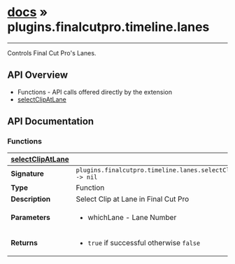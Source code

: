 # [docs](index.md) » plugins.finalcutpro.timeline.lanes
---

Controls Final Cut Pro's Lanes.

## API Overview
* Functions - API calls offered directly by the extension
 * [selectClipAtLane](#selectClipAtLane)

## API Documentation

### Functions

| [selectClipAtLane](#selectClipAtLane)         |                                                                                     |
| --------------------------------------------|-------------------------------------------------------------------------------------|
| **Signature**                               | `plugins.finalcutpro.timeline.lanes.selectClipAtLane() -> nil`                                                                    |
| **Type**                                    | Function                                                                     |
| **Description**                             | Select Clip at Lane in Final Cut Pro                                                                     |
| **Parameters**                              | <ul><li>whichLane - Lane Number</li></ul> |
| **Returns**                                 | <ul><li>`true` if successful otherwise `false`</li></ul>          |

